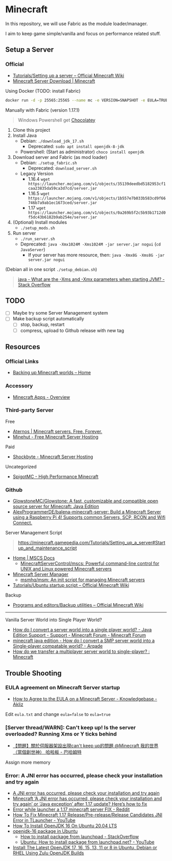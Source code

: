 # Minecraft

In this repository, we will use Fabric as the module loader/manager.

I aim to keep game simple/vanilla and focus on performance related stuff.

## Setup a Server

### Official

* [Tutorials/Setting up a server – Official Minecraft Wiki](https://minecraft.gamepedia.com/Tutorials/Setting_up_a_server)
* [Minecraft Server Download | Minecraft](https://www.minecraft.net/en-us/download/server)

Using Docker (TODO: install Fabric)

```sh
docker run -d -p 25565:25565 --name mc -e VERSION=SNAPSHOT -e EULA=TRUE itzg/minecraft-server
```

Manually with Fabric (version 1.17.1)

> Windows Powershell get [Chocolatey](https://chocolatey.org/install)

1. Clone this project
2. Install Java
   * Debian: `./download_jdk_17.sh`
     * Deprecated: `sudo apt install openjdk-8-jdk`
   * Powershell: (Start as administrator) `choco install openjdk`
3. Download server and Fabric (as mod loader)
   * Debian: `./setup_fabric.sh`
     * Deprecated: `download_server.sh`
   * Legacy Version
     * 1.16.4 `wget https://launcher.mojang.com/v1/objects/35139deedbd5182953cf1caa23835da59ca3d7cd/server.jar`
     * 1.16.5 `wget https://launcher.mojang.com/v1/objects/1b557e7b033b583cd9f66746b7a9ab1ec1673ced/server.jar`
     * 1.17 `wget https://launcher.mojang.com/v1/objects/0a269b5f2c5b93b1712d0f5dc43b6182b9ab254e/server.jar`
4. (Optional) Install modules
   * `./setup_mods.sh`
5. Run server
   * `./run_server.sh`
   * Deprecated: `java -Xmx1024M -Xms1024M -jar server.jar nogui` (`cd JavaServer`)
     * If your server has more resource, then: `java -Xmx8G -Xms8G -jar server.jar nogui`

(Debian all in one script `./setup_debian.sh`)

> [java - What are the -Xms and -Xmx parameters when starting JVM? - Stack Overflow](https://stackoverflow.com/questions/14763079/what-are-the-xms-and-xmx-parameters-when-starting-jvm)

## TODO

* [ ] Maybe try some Server Management system
* [ ] Make backup script automatically
  * [ ] stop, backup, restart
  * [ ] compress, upload to Github release with new tag

## Resources

### Official Links

* [Backing up Minecraft worlds – Home](https://help.minecraft.net/hc/en-us/articles/360034754912-Backing-up-Minecraft-worlds-)

### Accessory

* [Minecraft Apps - Overview](https://www.chunkbase.com/apps/)

### Third-party Server

Free

* [Aternos | Minecraft servers. Free. Forever.](https://aternos.org/)
* [Minehut - Free Minecraft Server Hosting](https://minehut.com/)

Paid

* [Shockbyte - Minecraft Server Hosting](https://shockbyte.com/)

Uncategorized

* [SpigotMC - High Performance Minecraft](https://www.spigotmc.org/)

### Github

* [GlowstoneMC/Glowstone: A fast, customizable and compatible open source server for Minecraft: Java Edition](https://github.com/GlowstoneMC/Glowstone)
* [AlexProgrammerDE/balena-minecraft-server: Build a Minecraft Server using a Raspberry Pi 4! Supports common Servers, SCP, RCON and Wifi Connect.](https://github.com/AlexProgrammerDE/balena-minecraft-server)

Server Management Script

> https://minecraft.gamepedia.com/Tutorials/Setting_up_a_server#Startup_and_maintenance_script

* [Home | MSCS Docs](https://minecraftservercontrol.github.io/docs/mscs)
  * [MinecraftServerControl/mscs: Powerful command-line control for UNIX and Linux powered Minecraft servers](https://github.com/MinecraftServerControl/mscs)
* [Minecraft Server Manager](http://msmhq.com/)
  * [msmhq/msm: An init script for managing Minecraft servers](https://github.com/msmhq/msm)
* [Tutorials/Ubuntu startup script – Official Minecraft Wiki](https://minecraft.gamepedia.com/Tutorials/Ubuntu_startup_script)

Backup

* [Programs and editors/Backup utilities – Official Minecraft Wiki](https://minecraft.gamepedia.com/Programs_and_editors/Backup_utilities)

---

Vanilla Server World into Single Player World?

* [How do I convert a server world into a single player world? - Java Edition Support - Support - Minecraft Forum - Minecraft Forum](https://www.minecraftforum.net/forums/support/java-edition-support/2455400-how-do-i-convert-a-server-world-into-a-single)
* [minecraft java edition - How do I convert a SMP server world into a Single-player compatable world? - Arqade](https://gaming.stackexchange.com/questions/188559/how-do-i-convert-a-smp-server-world-into-a-single-player-compatable-world)
* [How do we transfer a multiplayer server world to single-player? : Minecraft](https://www.reddit.com/r/Minecraft/comments/a9ytnv/how_do_we_transfer_a_multiplayer_server_world_to/)

## Trouble Shooting

### EULA agreement on Minecraft Server startup

* [How to Agree to the EULA on a Minecraft Server - Knowledgebase - Akliz](https://www.akliz.net/manage/knowledgebase/44/How-to-Agree-to-the-EULA-on-a-Minecraft-Server.html)

Edit `eula.txt` and change `eula=false` to `eula=true`

### [Server thread/WARN]: Can't keep up! Is the server overloaded? Running Xms or Y ticks behind

* [【問題】關於伺服器架設出現can't keep up的問題 @Minecraft 我的世界（當個創世神） 哈啦板 - 巴哈姆特](https://forum.gamer.com.tw/C.php?bsn=18673&snA=171740)

Assign more memory

### Error: A JNI error has occurred, please check your installation and try again

* [A JNI error has occurred, please check your installation and try again](https://bugs.mojang.com/browse/MC-225505)
* [Minecraft ‘A JNI error has occurred, please check your installation and try again’ or ‘Java exception’ after 1.17 update? Here’s how to fix](https://piunikaweb.com/2021/06/11/minecraft-jni-error-java-exception-1-17-update/)
* [Error while launcher a 1.17 minecraft server FIX - Reddit](https://www.reddit.com/r/Minecraft/comments/nv92fg/error_while_launcher_a_117_minecraft_server_fix/)
* [How To Fix Minecraft 1.17 Release/Pre-release/Release Candidates JNI Error in TLauncher - YouTube](https://www.youtube.com/watch?v=mLohOG8FQ-w)
* [How To Install OpenJDK 16 On Ubuntu 20.04 LTS](https://java.tutorials24x7.com/blog/how-to-install-openjdk-16-on-ubuntu-20-04-lts)
* [openjdk-16 package in Ubuntu](https://launchpad.net/ubuntu/+source/openjdk-16)
  * [How to install package from launchpad - StackOverflow](https://stackoverflow.com/questions/41664783/how-to-install-package-from-launchpad)
  * [Ubuntu: How to install package from launchpad.net? - YouTube](https://www.youtube.com/watch?v=YNdOYqRGQlA)
* [Install The Latest OpenJDK 17, 16, 15, 13, 11 or 8 in Ubuntu, Debian or RHEL Using Zulu OpenJDK Builds](https://www.linuxuprising.com/2019/04/install-latest-openjdk-12-11-or-8-in.html)

